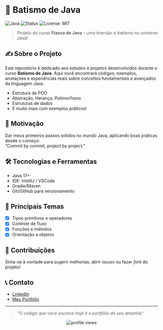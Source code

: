# 🚀 Batismo de Java

![Java](https://img.shields.io/badge/Java-ED8B00?style=for-the-badge&logo=java&logoColor=white)
![Status](https://img.shields.io/badge/status-em%20desenvolvimento-yellow?style=flat-square)
![License: MIT](https://img.shields.io/badge/license-MIT-blue)

> Projeto do curso **Fiasco de Java** – uma imersão e batismo no universo Java!

## ✍️ Sobre o Projeto

Este repositório é dedicado aos estudos e projetos desenvolvidos durante o curso **Batismo de Java**. Aqui você encontrará códigos, exemplos, anotações e experiências reais sobre conceitos fundamentais e avançados da linguagem Java.

- Estrutura de POO  
- Abstração, Herança, Polimorfismo  
- Estruturas de dados  
- E muito mais com exemplos práticos!

## 🌟 Motivação

Dar meus primeiros passos sólidos no mundo Java, aplicando boas práticas desde o começo:  
“Commit by commit, project by project.”

## 🛠️ Tecnologias e Ferramentas

- Java 17+
- IDE: IntelliJ / VSCode
- Gradle/Maven
- Git/GitHub para versionamento

## 📑 Principais Temas

- [x] Tipos primitivos e operadores
- [x] Controle de fluxo
- [x] Funções e métodos
- [x] Orientação a objetos

## 🤝 Contribuições

Sinta-se à vontade para sugerir melhorias, abrir _issues_ ou fazer _fork_ do projeto!

## 📞 Contato

- [LinkedIn](https://www.linkedin.com/in/arthur-ronaldo-051772383/)
- [Meu Portfólio](https://arthurronaldodasilvaa-commits.github.io/site-github/)

---

> _“O código que você escreve hoje é o portfólio do seu amanhã.”_

<div align="center">
  <img src="https://komarev.com/ghpvc/?username=arthurronaldodasilvaa-commits&style=flat-square" alt="profile views"/>
</div>
